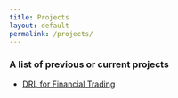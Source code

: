 ```yaml
---
title: Projects
layout: default
permalink: /projects/
---
```


### A list of previous or current projects

- [DRL for Financial Trading](https://kostis-s-z.github.io/projects/financial_rl)

